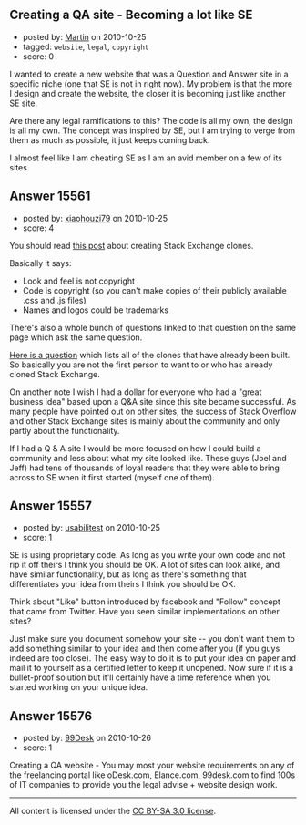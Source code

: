 ## Creating a QA site - Becoming a lot like SE

- posted by: [Martin](https://stackexchange.com/users/-1/4248-martin) on 2010-10-25
- tagged: `website`, `legal`, `copyright`
- score: 0

I wanted to create a new website that was a Question and Answer site in a specific niche (one that SE is not in right now).  My problem is that the more I design and create the website, the closer it is becoming just like another SE site.  

Are there any legal ramifications to this?  The code is all my own, the design is all my own.  The concept was inspired by SE, but I am trying to verge from them as much as possible, it just keeps coming back.

I almost feel like I am cheating SE as I am an avid member on a few of its sites.


## Answer 15561

- posted by: [xiaohouzi79](https://stackexchange.com/users/-1/4868-xiaohouzi79) on 2010-10-25
- score: 4

<p>You should read <a href="http://meta.stackoverflow.com/questions/5558/am-i-allowed-to-make-a-stackoverflow-clone">this post</a> about creating Stack Exchange clones.</p>

<p>Basically it says:</p>

<ul>
<li>Look and feel is not copyright </li>
<li>Code
is copyright (so you can't make
copies of their publicly available
.css and .js files) </li>
<li>Names and logos
could be trademarks</li>
</ul>

<p>There's also a whole bunch of questions linked to that question on the same page which ask the same question.</p>

<p><a href="http://meta.stackoverflow.com/questions/2267/stack-overflow-clones">Here is a question</a> which lists all of the clones that have already been built. So basically you are not the first person to want to or who has already cloned Stack Exchange.</p>

<p>On another note I wish I had a dollar for everyone who had a "great business idea" based upon a Q&amp;A site since this site became successful. As many people have pointed out on other sites, the success of Stack Overflow and other Stack Exchange sites is mainly about the community and only partly about the functionality.</p>

<p>If I had a Q &amp; A site I would be more focused on how I could build a community and less about what my site looked like. These guys (Joel and Jeff) had tens of thousands of loyal readers that they were able to bring across to SE when it first started (myself one of them).</p>



## Answer 15557

- posted by: [usabilitest](https://stackexchange.com/users/-1/3024-usabilitest) on 2010-10-25
- score: 1

SE is using proprietary code. As long as you write your own code and not rip it off theirs I think you should be OK. A lot of sites can look alike, and have similar functionality, but as long as there's something that differentiates your idea from theirs I think you should be OK. 

Think about "Like" button introduced by facebook and "Follow" concept that came from Twitter. Have you seen similar implementations on other sites?

Just make sure you document somehow your site -- you don't want them to add something similar to your idea and then come after you (if you guys indeed are too close). The easy way to do it is to put your idea on paper and mail it to yourself as a certified letter to keep it unopened. Now sure if it is a bullet-proof solution but it'll certainly have a time reference when you started working on your unique idea.



## Answer 15576

- posted by: [99Desk](https://stackexchange.com/users/-1/4990-99desk) on 2010-10-26
- score: 1

Creating a QA website - You may most your website requirements on any of the freelancing portal like oDesk.com, Elance.com, 99desk.com to find 100s of IT companies to provide you the legal advise + website design work.



---

All content is licensed under the [CC BY-SA 3.0 license](https://creativecommons.org/licenses/by-sa/3.0/).
